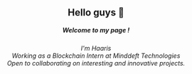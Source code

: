 
  ######
## <center> Hello guys :wave:

##### <center> Welcome to my page !
####
<center> <em> I'm Haaris </em></center>
<center> <em> Working as a Blockchain Intern at Minddeft Technologies  </em></center>
<center> <em> Open to collaborating on interesting and innovative projects. </em></center>

###



